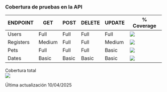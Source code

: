 ### Cobertura de pruebas en la API

| ENDPOINT   | GET    | POST   | DELETE   | UPDATE   | % Coverage                         |
|------------|--------|--------|----------|----------|------------------------------------|
| Users      | Full   | Full   | Full     | Full     | ![](https://geps.dev/progress/100) |
| Registers  | Medium | Full   | Full     | Medium   | ![](https://geps.dev/progress/75)  |
| Pets       | Full   | Full   | Full     | Basic    | ![](https://geps.dev/progress/81)  |
| Dates      | Basic  | Basic  | Basic    | Basic    | ![](https://geps.dev/progress/25)  |

Cobertura total  
![](https://geps.dev/progress/70)

Última actualización 10/04/2025
